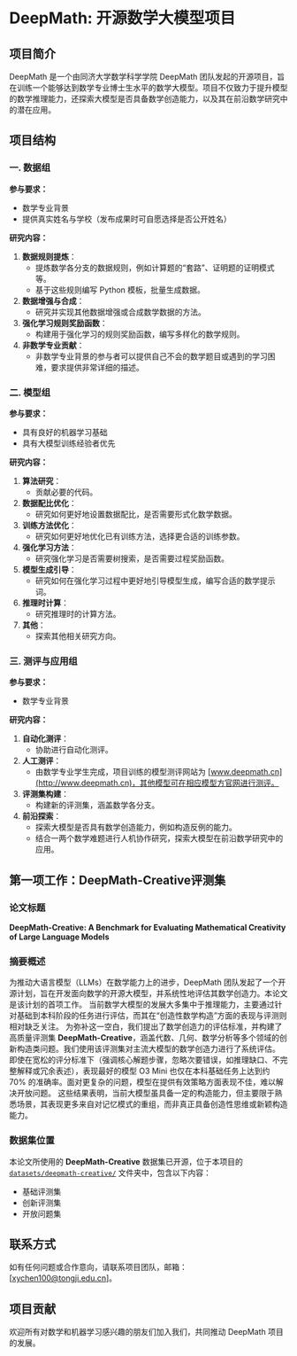 # DeepMath: 开源数学大模型项目

## 项目简介
DeepMath 是一个由同济大学数学科学学院 DeepMath 团队发起的开源项目，旨在训练一个能够达到数学专业博士生水平的数学大模型。项目不仅致力于提升模型的数学推理能力，还探索大模型是否具备数学创造能力，以及其在前沿数学研究中的潜在应用。

## 项目结构

### 一. 数据组
**参与要求：**
- 数学专业背景
- 提供真实姓名与学校（发布成果时可自愿选择是否公开姓名）

**研究内容：**
1. **数据规则提炼**：
   - 提炼数学各分支的数据规则，例如计算题的“套路”、证明题的证明模式等。
   - 基于这些规则编写 Python 模板，批量生成数据。
2. **数据增强与合成**：
   - 研究并实现其他数据增强或合成数学数据的方法。
3. **强化学习规则奖励函数**：
   - 构建用于强化学习的规则奖励函数，编写多样化的数学规则。
4. **非数学专业贡献**：
   - 非数学专业背景的参与者可以提供自己不会的数学题目或遇到的学习困难，要求提供非常详细的描述。

### 二. 模型组
**参与要求：**
- 具有良好的机器学习基础
- 具有大模型训练经验者优先

**研究内容：**
1. **算法研究**：
   - 贡献必要的代码。
2. **数据配比优化**：
   - 研究如何更好地设置数据配比，是否需要形式化数学数据。
3. **训练方法优化**：
   - 研究如何更好地优化已有训练方法，选择更合适的训练参数。
4. **强化学习方法**：
   - 研究强化学习是否需要树搜索，是否需要过程奖励函数。
5. **模型生成引导**：
   - 研究如何在强化学习过程中更好地引导模型生成，编写合适的数学提示词。
6. **推理时计算**：
   - 研究推理时的计算方法。
7. **其他**：
   - 探索其他相关研究方向。

### 三. 测评与应用组
**参与要求：**
- 数学专业背景

**研究内容：**
1. **自动化测评**：
   - 协助进行自动化测评。
2. **人工测评**：
   - 由数学专业学生完成，项目训练的模型测评网站为 [www.deepmath.cn](http://www.deepmath.cn)，其他模型可在相应模型方官网进行测评。
3. **评测集构建**：
   - 构建新的评测集，涵盖数学各分支。
4. **前沿探索**：
   - 探索大模型是否具有数学创造能力，例如构造反例的能力。
   - 结合一两个数学难题进行人机协作研究，探索大模型在前沿数学研究中的应用。

## 第一项工作：DeepMath-Creative评测集

### 论文标题

**DeepMath-Creative: A Benchmark for Evaluating Mathematical Creativity of Large Language Models**

### 摘要概述

为推动大语言模型（LLMs）在数学能力上的进步，DeepMath 团队发起了一个开源计划，旨在开发面向数学的开源大模型，并系统性地评估其数学创造力。本论文是该计划的首项工作。
当前数学大模型的发展大多集中于推理能力，主要通过针对基础到本科阶段的任务进行评估，而其在“创造性数学构造”方面的表现与评测则相对缺乏关注。
为弥补这一空白，我们提出了数学创造力的评估标准，并构建了高质量评测集 **DeepMath-Creative**，涵盖代数、几何、数学分析等多个领域的创新构造类问题。我们使用该评测集对主流大模型的数学创造力进行了系统评估。
即使在宽松的评分标准下（强调核心解题步骤，忽略次要错误，如推理缺口、不完整解释或冗余表述），表现最好的模型 O3 Mini 也仅在本科基础任务上达到约 70% 的准确率。面对更复杂的问题，模型在提供有效策略方面表现不佳，难以解决开放问题。
这些结果表明，当前大模型虽具备一定的构造能力，但主要限于熟悉场景，其表现更多来自对记忆模式的重组，而非真正具备创造性思维或新颖构造能力。

### 数据集位置

本论文所使用的 **DeepMath-Creative** 数据集已开源，位于本项目的 [`datasets/deepmath-creative/`](./datasets/deepmath-creative) 文件夹中，包含以下内容：

- 基础评测集
- 创新评测集
- 开放问题集

## 联系方式
如有任何问题或合作意向，请联系项目团队，邮箱：[xychen100@tongji.edu.cn]。

## 项目贡献
欢迎所有对数学和机器学习感兴趣的朋友们加入我们，共同推动 DeepMath 项目的发展。
